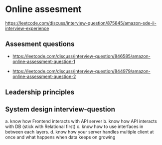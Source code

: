 # Online assesment
https://leetcode.com/discuss/interview-question/875845/amazon-sde-ii-interview-experience

## Assesment questions
- https://leetcode.com/discuss/interview-question/846585/amazon-online-assessment-question-1

- https://leetcode.com/discuss/interview-question/844979/amazon-online-assessment-question-2



## Leadership principles

## System design interview-question
a. know how Frontend interacts with API server
b. know how API interacts with DB (stick with Relational first)
c. know how to use interfaces in between each layers.
d. know how your server handles multiple client at once and what happens when data keeps on growing
